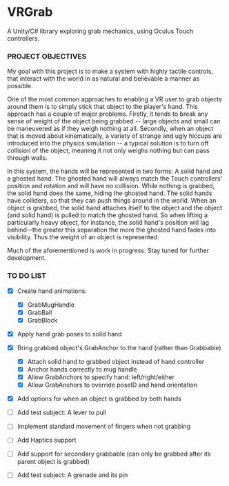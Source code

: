 # VRGrab
A Unity/C# library exploring grab mechanics, using Oculus Touch controllers.


### PROJECT OBJECTIVES
My goal with this project is to make a system with highly tactile controls, that interact with the world in as natural and believable a manner as possible.

One of the most common approaches to enabling a VR user to grab objects around them is to simply stick that object to the player's hand.  This approach has a couple of major problems.  Firstly, it tends to break any sense of weight of the object being grabbed -- large objects and small can be maneuvered as if they weigh nothing at all.  Secondly, when an object that is moved about kinematically, a variety of strange and ugly hiccups are introduced into the physics simulation -- a typical solution is to turn off collision of the object, meaning it not only weighs nothing but can pass through walls.

In this system, the hands will be represented in two forms:  A solid hand and a ghosted hand.  The ghosted hand will always match the Touch controllers' position and rotation and will have no collision.  While nothing is grabbed, the solid hand does the same, hiding the ghosted hand.  The solid hands have colliders, so that they can push things around in the world.  When an object is grabbed, the solid hand attaches itself to the object and the object (and solid hand) is pulled to match the ghosted hand.  So when lifting a particularly heavy object, for instance, the solid hand's position will lag behind--the greater this separation the more the ghosted hand fades into visibility.  Thus the weight of an object is represented.

Much of the aforementioned is work in progress.  Stay tuned for further development.


### TO DO LIST
- [x] Create hand animations:
	- [x] GrabMugHandle
	- [x] GrabBall
	- [x] GrabBlock
- [x] Apply hand grab poses to solid hand
- [x] Bring grabbed object's GrabAnchor to the hand (rather than Grabbable)
	- [x] Attach solid hand to grabbed object instead of hand controller
	- [x] Anchor hands correctly to mug handle
	- [x] Allow GrabAnchors to specify hand: left/right/either
	- [x] Allow GrabAnchors to override poseID and hand orientation
- [x] Add options for when an object is grabbed by both hands
- [ ] Add test subject: A lever to pull
- [ ] Implement standard movement of fingers when not grabbing
- [ ] Add Haptics support
- [ ] Add support for secondary grabbable (can only be grabbed after its parent object is grabbed)
- [ ] Add test subject: A grenade and its pin

